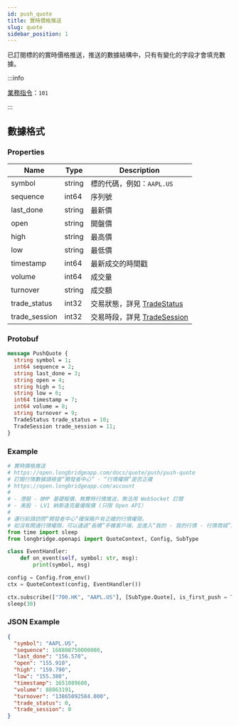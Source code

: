 ```yaml
---
id: push_quote
title: 實時價格推送
slug: quote
sidebar_position: 1
---
```


已訂閱標的的實時價格推送，推送的數據結構中，只有有變化的字段才會填充數據。

:::info

[業務指令](../../socket/protocol/push)：`101`

:::

## 數據格式

### Properties

| Name          | Type   | Description                                                       |
| ------------- | ------ | ----------------------------------------------------------------- |
| symbol        | string | 標的代碼，例如：`AAPL.US`                                         |
| sequence      | int64  | 序列號                                                            |
| last_done     | string | 最新價                                                            |
| open          | string | 開盤價                                                            |
| high          | string | 最高價                                                            |
| low           | string | 最低價                                                            |
| timestamp     | int64  | 最新成交的時間戳                                                  |
| volume        | int64  | 成交量                                                            |
| turnover      | string | 成交額                                                            |
| trade_status  | int32  | 交易狀態，詳見 [TradeStatus](../objects#tradestatus---交易狀態)   |
| trade_session | int32  | 交易時段，詳見 [TradeSession](../objects#tradesession---交易時段) |

### Protobuf

```protobuf
message PushQuote {
  string symbol = 1;
  int64 sequence = 2;
  string last_done = 3;
  string open = 4;
  string high = 5;
  string low = 6;
  int64 timestamp = 7;
  int64 volume = 8;
  string turnover = 9;
  TradeStatus trade_status = 10;
  TradeSession trade_session = 11;
}
```

### Example

```python
# 實時價格推送
# https://open.longbridgeapp.com/docs/quote/push/push-quote
# 訂閱行情數據請檢查“開發者中心“ - “行情權限”是否正確
# https://open.longbridgeapp.com/account
#
# - 港股 - BMP 基礎報價，無實時行情推送，無法用 WebSocket 訂閱
# - 美股 - LV1 納斯達克最優報價 (只限 Open API）
#
# 運行前請訪問“開發者中心“確保賬戶有正確的行情權限。
# 如沒有開通行情權限，可以通過“長橋”手機客戶端，並進入“我的 - 我的行情 - 行情商城”購買開通行情權限。
from time import sleep
from longbridge.openapi import QuoteContext, Config, SubType

class EventHandler:
    def on_event(self, symbol: str, msg):
        print(symbol, msg)

config = Config.from_env()
ctx = QuoteContext(config, EventHandler())

ctx.subscribe(["700.HK", "AAPL.US"], [SubType.Quote], is_first_push = True)
sleep(30)
```

### JSON Example

```json
{
  "symbol": "AAPL.US",
  "sequence": 160808750000000,
  "last_done": "156.570",
  "open": "155.910",
  "high": "159.790",
  "low": "155.380",
  "timestamp": 1651089600,
  "volume": 88063191,
  "turnover": "13865092584.000",
  "trade_status": 0,
  "trade_session": 0
}
```
